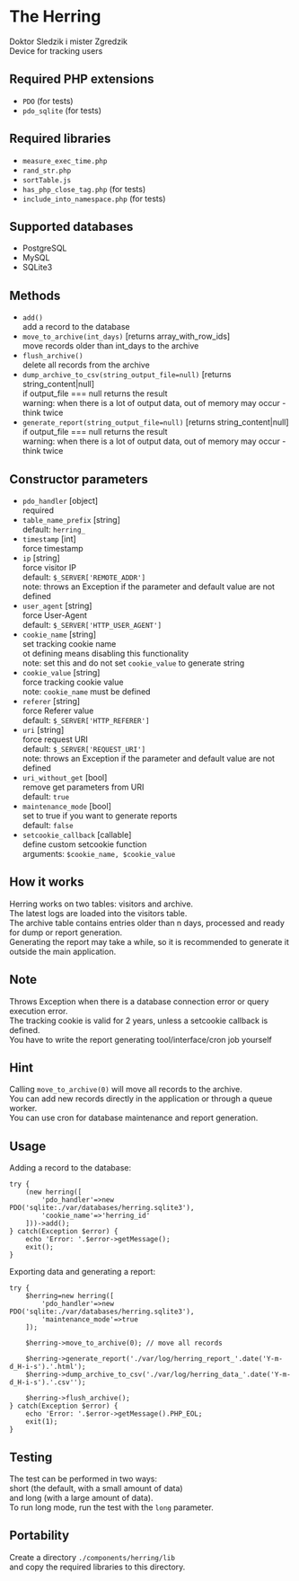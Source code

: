 # The Herring
Doktor Sledzik i mister Zgredzik  
Device for tracking users

## Required PHP extensions
* `PDO` (for tests)
* `pdo_sqlite` (for tests)

## Required libraries
* `measure_exec_time.php`
* `rand_str.php`
* `sortTable.js`
* `has_php_close_tag.php` (for tests)
* `include_into_namespace.php` (for tests)

## Supported databases
* PostgreSQL
* MySQL
* SQLite3

## Methods
* `add()`  
	add a record to the database
* `move_to_archive(int_days)` [returns array_with_row_ids]  
	move records older than int_days to the archive
* `flush_archive()`  
	delete all records from the archive
* `dump_archive_to_csv(string_output_file=null)` [returns string_content|null]  
	if output_file === null returns the result  
	warning: when there is a lot of output data, out of memory may occur - think twice
* `generate_report(string_output_file=null)` [returns string_content|null]  
	if output_file === null returns the result  
	warning: when there is a lot of output data, out of memory may occur - think twice

## Constructor parameters
* `pdo_handler` [object]  
	required
* `table_name_prefix` [string]  
	default: `herring_`
* `timestamp` [int]  
	force timestamp
* `ip` [string]  
	force visitor IP  
	default: `$_SERVER['REMOTE_ADDR']`  
	note: throws an Exception if the parameter and default value are not defined
* `user_agent` [string]  
	force User-Agent  
	default: `$_SERVER['HTTP_USER_AGENT']`
* `cookie_name` [string]  
	set tracking cookie name  
	ot defining means disabling this functionality  
	note: set this and do not set `cookie_value` to generate string
* `cookie_value` [string]  
	force tracking cookie value  
	note: `cookie_name` must be defined
* `referer` [string]  
	force Referer value  
	default: `$_SERVER['HTTP_REFERER']`
* `uri` [string]  
	force request URI  
	default: `$_SERVER['REQUEST_URI']`  
	note: throws an Exception if the parameter and default value are not defined
* `uri_without_get` [bool]  
	remove get parameters from URI  
	default: `true`
* `maintenance_mode` [bool]  
	set to true if you want to generate reports  
	default: `false`
* `setcookie_callback` [callable]  
	define custom setcookie function  
	arguments: `$cookie_name, $cookie_value`

## How it works
Herring works on two tables: visitors and archive.  
The latest logs are loaded into the visitors table.  
The archive table contains entries older than n days, processed and ready for dump or report generation.  
Generating the report may take a while, so it is recommended to generate it outside the main application.

## Note
Throws Exception when there is a database connection error or query execution error.  
The tracking cookie is valid for 2 years, unless a setcookie callback is defined.  
You have to write the report generating tool/interface/cron job yourself

## Hint
Calling `move_to_archive(0)` will move all records to the archive.  
You can add new records directly in the application or through a queue worker.  
You can use cron for database maintenance and report generation.

## Usage
Adding a record to the database:
```
try {
	(new herring([
		'pdo_handler'=>new PDO('sqlite:./var/databases/herring.sqlite3'),
		'cookie_name'=>'herring_id'
	]))->add();
} catch(Exception $error) {
	echo 'Error: '.$error->getMessage();
	exit();
}
```

Exporting data and generating a report:
```
try {
	$herring=new herring([
		'pdo_handler'=>new PDO('sqlite:./var/databases/herring.sqlite3'),
		'maintenance_mode'=>true
	]);

	$herring->move_to_archive(0); // move all records

	$herring->generate_report('./var/log/herring_report_'.date('Y-m-d_H-i-s').'.html');
	$herring->dump_archive_to_csv('./var/log/herring_data_'.date('Y-m-d_H-i-s').'.csv'');

	$herring->flush_archive();
} catch(Exception $error) {
	echo 'Error: '.$error->getMessage().PHP_EOL;
	exit(1);
}
```

## Testing
The test can be performed in two ways:  
short (the default, with a small amount of data)  
and long (with a large amount of data).  
To run long mode, run the test with the `long` parameter.

## Portability
Create a directory `./components/herring/lib`  
and copy the required libraries to this directory.
